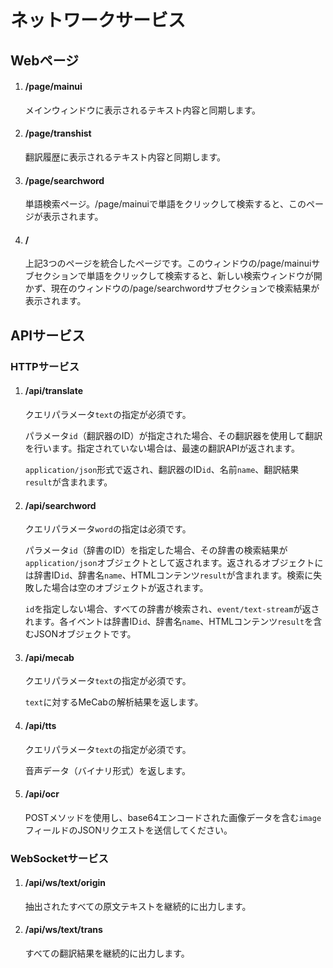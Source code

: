 # ネットワークサービス

## Webページ

1. #### /page/mainui

    メインウィンドウに表示されるテキスト内容と同期します。

1. #### /page/transhist

    翻訳履歴に表示されるテキスト内容と同期します。

1. #### /page/searchword

    単語検索ページ。/page/mainuiで単語をクリックして検索すると、このページが表示されます。

1. #### /

    上記3つのページを統合したページです。このウィンドウの/page/mainuiサブセクションで単語をクリックして検索すると、新しい検索ウィンドウが開かず、現在のウィンドウの/page/searchwordサブセクションで検索結果が表示されます。

## APIサービス

### HTTPサービス

1. #### /api/translate

    クエリパラメータ`text`の指定が必須です。

    パラメータ`id`（翻訳器のID）が指定された場合、その翻訳器を使用して翻訳を行います。指定されていない場合は、最速の翻訳APIが返されます。

    `application/json`形式で返され、翻訳器のID`id`、名前`name`、翻訳結果`result`が含まれます。

1. #### /api/searchword

    クエリパラメータ`word`の指定は必須です。

    パラメータ`id`（辞書のID）を指定した場合、その辞書の検索結果が`application/json`オブジェクトとして返されます。返されるオブジェクトには辞書ID`id`、辞書名`name`、HTMLコンテンツ`result`が含まれます。検索に失敗した場合は空のオブジェクトが返されます。

    `id`を指定しない場合、すべての辞書が検索され、`event/text-stream`が返されます。各イベントは辞書ID`id`、辞書名`name`、HTMLコンテンツ`result`を含むJSONオブジェクトです。

1. #### /api/mecab

   クエリパラメータ`text`の指定が必須です。

   `text`に対するMeCabの解析結果を返します。
   
1. #### /api/tts

   クエリパラメータ`text`の指定が必須です。

   音声データ（バイナリ形式）を返します。

1. #### /api/ocr

   POSTメソッドを使用し、base64エンコードされた画像データを含む`image`フィールドのJSONリクエストを送信してください。

### WebSocketサービス

1.  #### /api/ws/text/origin

    抽出されたすべての原文テキストを継続的に出力します。

1.  #### /api/ws/text/trans

    すべての翻訳結果を継続的に出力します。